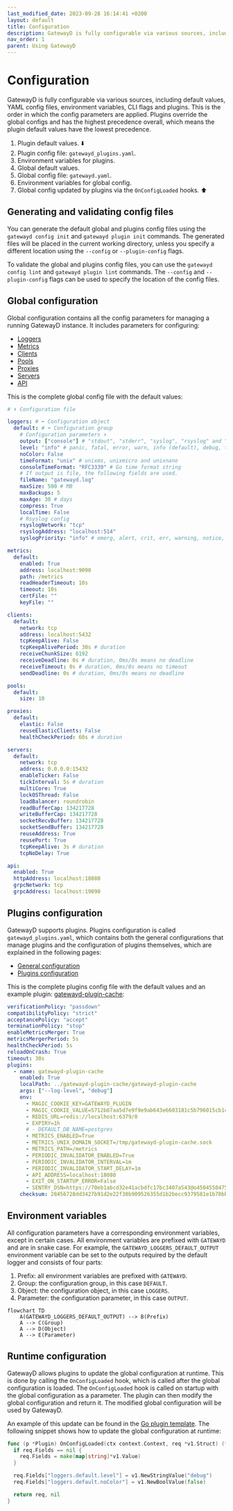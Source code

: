 ```yaml
---
last_modified_date: 2023-09-28 16:14:41 +0200
layout: default
title: Configuration
description: GatewayD is fully configurable via various sources, including default values, YAML config files, environment variables, CLI flags and plugins.
nav_order: 1
parent: Using GatewayD
---
```


# Configuration

GatewayD is fully configurable via various sources, including default values, YAML config files, environment variables, CLI flags and plugins. This is the order in which the config parameters are applied. Plugins override the global configs and has the highest precedence overall, which means the plugin default values have the lowest precedence.

1. Plugin default values. ⬇️
2. Plugin config file: `gatewayd_plugins.yaml`.
3. Environment variables for plugins.
4. Global default values.
5. Global config file: `gatewayd.yaml`.
6. Environment variables for global config.
7. Global config updated by plugins via the `OnConfigLoaded` hooks. ⬆️

## Generating and validating config files

You can generate the default global and plugins config files using the `gatewayd config init` and `gatewayd plugin init` commands. The generated files will be placed in the current working directory, unless you specify a different location using the `--config` or `--plugin-config` flags.

To validate the global and plugins config files, you can use the `gatewayd config lint` and `gatewayd plugin lint` commands. The `--config` and `--plugin-config` flags can be used to specify the location of the config files.

## Global configuration

Global configuration contains all the config parameters for managing a running GatewayD instance. It includes parameters for configuring:

- [Loggers](/using-gatewayd/global-configuration/loggers)
- [Metrics](/using-gatewayd/global-configuration/metrics)
- [Clients](/using-gatewayd/global-configuration/clients)
- [Pools](/using-gatewayd/global-configuration/pools)
- [Proxies](/using-gatewayd/global-configuration/proxies)
- [Servers](/using-gatewayd/global-configuration/servers)
- [API](/using-gatewayd/global-configuration/api)

This is the complete global config file with the default values:

```yaml
# ⬇️ Configuration file

loggers: # ⬅️ Configuration object
  default: # ⬅️ Configuration group
    # Configuration parameters ⬇️
    output: ["console"] # "stdout", "stderr", "syslog", "rsyslog" and "file"
    level: "info" # panic, fatal, error, warn, info (default), debug, trace
    noColor: False
    timeFormat: "unix" # unixms, unixmicro and unixnano
    consoleTimeFormat: "RFC3339" # Go time format string
    # If output is file, the following fields are used.
    fileName: "gatewayd.log"
    maxSize: 500 # MB
    maxBackups: 5
    maxAge: 30 # days
    compress: True
    localTime: False
    # Rsyslog config
    rsyslogNetwork: "tcp"
    rsyslogAddress: "localhost:514"
    syslogPriority: "info" # emerg, alert, crit, err, warning, notice, debug

metrics:
  default:
    enabled: True
    address: localhost:9090
    path: /metrics
    readHeaderTimeout: 10s
    timeout: 10s
    certFile: ""
    keyFile: ""

clients:
  default:
    network: tcp
    address: localhost:5432
    tcpKeepAlive: False
    tcpKeepAlivePeriod: 30s # duration
    receiveChunkSize: 8192
    receiveDeadline: 0s # duration, 0ms/0s means no deadline
    receiveTimeout: 0s # duration, 0ms/0s means no timeout
    sendDeadline: 0s # duration, 0ms/0s means no deadline

pools:
  default:
    size: 10

proxies:
  default:
    elastic: False
    reuseElasticClients: False
    healthCheckPeriod: 60s # duration

servers:
  default:
    network: tcp
    address: 0.0.0.0:15432
    enableTicker: False
    tickInterval: 5s # duration
    multiCore: True
    lockOSThread: False
    loadBalancer: roundrobin
    readBufferCap: 134217728
    writeBufferCap: 134217728
    socketRecvBuffer: 134217728
    socketSendBuffer: 134217728
    reuseAddress: True
    reusePort: True
    tcpKeepAlive: 3s # duration
    tcpNoDelay: True

api:
  enabled: True
  httpAddress: localhost:18080
  grpcNetwork: tcp
  grpcAddress: localhost:19090
```

## Plugins configuration

GatewayD supports plugins. Plugins configuration is called `gatewayd_plugins.yaml`, which contains both the general configurations that manage plugins and the configuration of plugins themselves, which are explained in the following pages:

- [General configuration](/using-gatewayd/plugins-configuration/general-configurations)
- [Plugins configuration](/using-gatewayd/plugins-configuration/plugins-configuration)

This is the complete plugins config file with the default values and an example plugin: [gatewayd-plugin-cache](/plugins/gatewayd-plugin-cache):

```yaml
verificationPolicy: "passdown"
compatibilityPolicy: "strict"
acceptancePolicy: "accept"
terminationPolicy: "stop"
enableMetricsMerger: True
metricsMergerPeriod: 5s
healthCheckPeriod: 5s
reloadOnCrash: True
timeout: 30s
plugins:
  - name: gatewayd-plugin-cache
    enabled: True
    localPath: ../gatewayd-plugin-cache/gatewayd-plugin-cache
    args: ["--log-level", "debug"]
    env:
      - MAGIC_COOKIE_KEY=GATEWAYD_PLUGIN
      - MAGIC_COOKIE_VALUE=5712b87aa5d7e9f9e9ab643e6603181c5b796015cb1c09d6f5ada882bf2a1872
      - REDIS_URL=redis://localhost:6379/0
      - EXPIRY=1h
      # - DEFAULT_DB_NAME=postgres
      - METRICS_ENABLED=True
      - METRICS_UNIX_DOMAIN_SOCKET=/tmp/gatewayd-plugin-cache.sock
      - METRICS_PATH=/metrics
      - PERIODIC_INVALIDATOR_ENABLED=True
      - PERIODIC_INVALIDATOR_INTERVAL=1m
      - PERIODIC_INVALIDATOR_START_DELAY=1m
      - API_ADDRESS=localhost:18080
      - EXIT_ON_STARTUP_ERROR=False
      - SENTRY_DSN=https://70eb1abcd32e41acbdfc17bc3407a543@o4504550475038720.ingest.sentry.io/4505342961123328
    checksum: 28456728dd3427b91d2e22f38b909526355d1b2becc9379581e1b70bb9495aa9
```

## Environment variables

All configuration parameters have a corresponding environment variables, except in certain cases. All environment variables are prefixed with `GATEWAYD` and are in snake case. For example, the `GATEWAYD_LOGGERS_DEFAULT_OUTPUT` environment variable can be set to the outputs required by the default logger and consists of four parts:

1. Prefix: all environment variables are prefixed with `GATEWAYD`.
2. Group: the configuration group, in this case `DEFAULT`.
3. Object: the configuration object, in this case `LOGGERS`.
4. Parameter: the configuration parameter, in this case `OUTPUT`.

```mermaid
flowchart TD
    A(GATEWAYD_LOGGERS_DEFAULT_OUTPUT) --> B(Prefix)
    A --> C(Group)
    A --> D(Object)
    A --> E(Parameter)
```

## Runtime configuration

GatewayD allows plugins to update the global configuration at runtime. This is done by calling the `OnConfigLoaded` hook, which is called after the global configuration is loaded. The `OnConfigLoaded` hook is called on startup with the global configuration as a parameter. The plugin can then modify the global configuration and return it. The modified global configuration will be used by GatewayD.

An example of this update can be found in the [Go plugin template](https://github.com/gatewayd-io/plugin-template-go/blob/981b36aa62b4ba059656c6dde08f67a9206c0948/plugin/plugin.go#L54-L129). The following snippet shows how to update the global configuration at runtime:

```go
func (p *Plugin) OnConfigLoaded(ctx context.Context, req *v1.Struct) (*v1.Struct, error) {
  if req.Fields == nil {
    req.Fields = make(map[string]*v1.Value)
  }

  req.Fields["loggers.default.level"] = v1.NewStringValue("debug")
  req.Fields["loggers.default.noColor"] = v1.NewBoolValue(false)

  return req, nil
}
```
